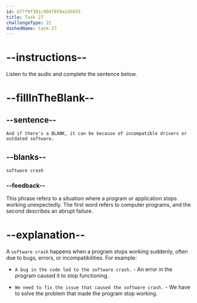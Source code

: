 ```yaml
---
id: 677f9f301c904f0f8a145655
title: Task 27
challengeType: 22
dashedName: task-27
---
```


<!-- (Audio) Mark: And if there's a software crash, it can be because of incompatible drivers or outdated software. -->

# --instructions--

Listen to the audio and complete the sentence below.

# --fillInTheBlank--

## --sentence--

`And if there's a BLANK, it can be because of incompatible drivers or outdated software.`

## --blanks--

`software crash`

### --feedback--

This phrase refers to a situation where a program or application stops working unexpectedly. The first word refers to computer programs, and the second describes an abrupt failure.

# --explanation--

A `software crash` happens when a program stops working suddenly, often due to bugs, errors, or incompatibilities. For example:

- `A bug in the code led to the software crash.` - An error in the program caused it to stop functioning.

- `We need to fix the issue that caused the software crash.` - We have to solve the problem that made the program stop working.

